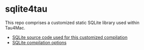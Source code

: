 # sqlite4tau

This repo comprises a customized static SQLite library used within Tau4Mac.

- [SQLite source code used for this customized compilation](https://www.sqlite.org/download.html)
- [SQLite compilation options](https://www.sqlite.org/compile.html#omit_autoinit)
